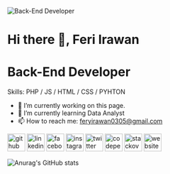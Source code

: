 <!--ini dibuat dengan https://arturssmirnovs.github.io/github-profile-readme-generator/-->

![Back-End Developer](https://user-images.githubusercontent.com/61820040/114247739-14670b00-99c0-11eb-9115-8dd221ea46ac.gif)

# Hi there 👋, Feri Irawan
# Back-End Developer


Skills: PHP / JS / HTML / CSS / PYHTON

- 🔭 I’m currently working on this page. 
- 🌱 I’m currently learning Data Analyst 
- 📫 How to reach me: feryirawan0305@gmail.com 


[<img src='https://cdn.jsdelivr.net/npm/simple-icons@3.0.1/icons/github.svg' alt='github' height='40'>](https://github.com/Feri03)  [<img src='https://cdn.jsdelivr.net/npm/simple-icons@3.0.1/icons/linkedin.svg' alt='linkedin' height='40'>](https://www.linkedin.com/in/feri-irawan-668718194/)  [<img src='https://cdn.jsdelivr.net/npm/simple-icons@3.0.1/icons/facebook.svg' alt='facebook' height='40'>](https://www.facebook.com/feri.killingmeinside)  [<img src='https://cdn.jsdelivr.net/npm/simple-icons@3.0.1/icons/instagram.svg' alt='instagram' height='40'>](https://www.instagram.com/feriirwn.co/)  [<img src='https://cdn.jsdelivr.net/npm/simple-icons@3.0.1/icons/twitter.svg' alt='twitter' height='40'>](https://twitter.com/Feriirwnnn)  [<img src='https://cdn.jsdelivr.net/npm/simple-icons@3.0.1/icons/codepen.svg' alt='codepen' height='40'>](https://codepen.io/ferry-irawan)  [<img src='https://cdn.jsdelivr.net/npm/simple-icons@3.0.1/icons/stackoverflow.svg' alt='stackoverflow' height='40'>](https://stackoverflow.com/users/14016992)  [<img src='https://cdn.jsdelivr.net/npm/simple-icons@3.0.1/icons/icloud.svg' alt='website' height='40'>](https://feri03.github.io/)  



<!--[![Anurag's GitHub stats](https://github-readme-stats.vercel.app/api?username=feri03)](https://github.com/anuraghazra/github-readme-stats)-->
![Anurag's GitHub stats](https://github-readme-stats.vercel.app/api?username=feri03&show_icons=true&theme=react)



<!--
**Feri03/Feri03** is a ✨ _special_ ✨ repository because its `README.md` (this file) appears on your GitHub profile.

Here are some ideas to get you started:

- 🔭 I’m currently working on ...
- 🌱 I’m currently learning ...
- 👯 I’m looking to collaborate on ...
- 🤔 I’m looking for help with ...
- 💬 Ask me about ...
- 📫 How to reach me: ...
- 😄 Pronouns: ...
- ⚡ Fun fact: ...
-->
